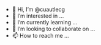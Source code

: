 - 👋 Hi, I’m @cuautlecg
- 👀 I’m interested in ...
- 🌱 I’m currently learning ...
- 💞️ I’m looking to collaborate on ...
- 📫 How to reach me ...

<!---
cuautlecg/cuautlecg is a ✨ special ✨ repository because its `README.md` (this file) appears on your GitHub profile.
You can click the Preview link to take a look at your changes.
--->
